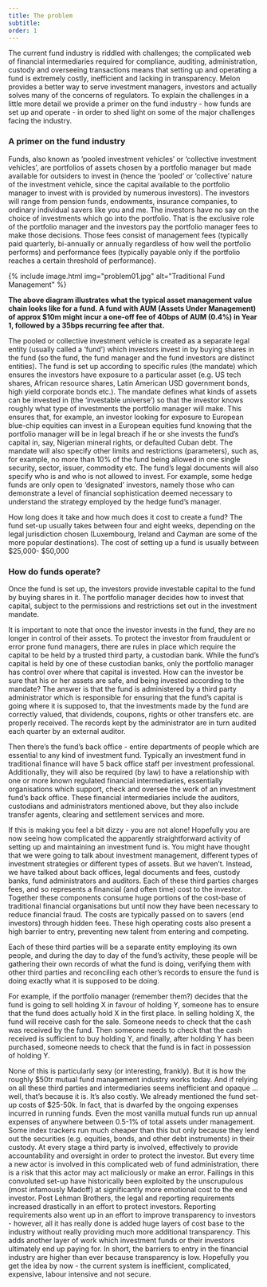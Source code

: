 ```yaml
---
title: The problem
subtitle:
order: 1
---
```


The current fund industry is riddled with challenges; the complicated web of financial intermediaries required for compliance, auditing, administration, custody and overseeing transactions means that setting up and operating a fund is extremely costly, inefficient and lacking in transparency. Melon provides a better way to serve investment managers, investors and actually solves many of the concerns of regulators. To explain the challenges in a little more detail we provide a primer on the fund industry - how funds are set up and operate - in order to shed light on some of the major challenges facing the industry.

### A primer on the fund industry

Funds, also known as ‘pooled investment vehicles’ or ‘collective investment vehicles’, are portfolios of assets chosen by a portfolio manager but made available for outsiders to invest in (hence the ‘pooled’ or ‘collective’ nature of the investment vehicle, since the capital available to the portfolio manager to invest with is provided by numerous investors). The investors will range from pension funds, endowments, insurance companies, to ordinary individual savers like you and me. The investors have no say on the choice of investments which go into the portfolio. That is the exclusive role of the portfolio manager and the investors pay the portfolio manager fees to make those decisions. Those fees consist of management fees (typically paid quarterly, bi-annually or annually regardless of how well the portfolio performs) and performance fees (typically payable only if the portfolio reaches a certain threshold of performance).

{% include image.html img="problem01.jpg" alt="Traditional Fund Management"  %}

**The above diagram illustrates what the typical asset management value chain looks like for a fund. A fund with AUM (Assets Under Management) of approx \$10m might incur a one-off fee of 40bps of AUM (0.4%) in Year 1, followed by a 35bps recurring fee after that.**

The pooled or collective investment vehicle is created as a separate legal entity (usually called a ‘fund’) which investors invest in by buying shares in the fund (so the fund, the fund manager and the fund investors are distinct entities). The fund is set up according to specific rules (the mandate) which ensures the investors have exposure to a particular asset (e.g. US tech shares, African resource shares, Latin American USD government bonds, high yield corporate bonds etc.). The mandate defines what kinds of assets can be invested in (the ‘investable universe’) so that the investor knows roughly what type of investments the portfolio manager will make. This ensures that, for example, an investor looking for exposure to European blue-chip equities can invest in a European equities fund knowing that the portfolio manager will be in legal breach if he or she invests the fund’s capital in, say, Nigerian mineral rights, or defaulted Cuban debt. The mandate will also specify other limits and restrictions (parameters), such as, for example, no more than 10% of the fund being allowed in one single security, sector, issuer, commodity etc. The fund’s legal documents will also specify who is and who is not allowed to invest. For example, some hedge funds are only open to ‘designated’ investors, namely those who can demonstrate a level of financial sophistication deemed necessary to understand the strategy employed by the hedge fund’s manager.

How long does it take and how much does it cost to create a fund? The fund set-up usually takes between four and eight weeks, depending on the legal jurisdiction chosen (Luxembourg, Ireland and Cayman are some of the more popular destinations). The cost of setting up a fund is usually between $25,000- $50,000

### How do funds operate?

Once the fund is set up, the investors provide investable capital to the fund by buying shares in it. The portfolio manager decides how to invest that capital, subject to the permissions and restrictions set out in the investment mandate.

It is important to note that once the investor invests in the fund, they are no longer in control of their assets. To protect the investor from fraudulent or error prone fund managers, there are rules in place which require the capital to be held by a trusted third party, a custodian bank. While the fund’s capital is held by one of these custodian banks, only the portfolio manager has control over where that capital is invested. How can the investor be sure that his or her assets are safe, and being invested according to the mandate? The answer is that the fund is administered by a third party administrator which is responsible for ensuring that the fund’s capital is going where it is supposed to, that the investments made by the fund are correctly valued, that dividends, coupons, rights or other transfers etc. are properly received. The records kept by the administrator are in turn audited each quarter by an external auditor.

Then there’s the fund’s back office - entire departments of people which are essential to any kind of investment fund. Typically an investment fund in traditional finance will have 5 back office staff per investment professional. Additionally, they will also be required (by law) to have a relationship with one or more known regulated financial intermediaries, essentially organisations which support, check and oversee the work of an investment fund’s back office. These financial intermediaries include the auditors, custodians and administrators mentioned above, but they also include transfer agents, clearing and settlement services and more.

If this is making you feel a bit dizzy - you are not alone! Hopefully you are now seeing how complicated the apparently straightforward activity of setting up and maintaining an investment fund is. You might have thought that we were going to talk about investment management, different types of investment strategies or different types of assets. But we haven’t. Instead, we have talked about back offices, legal documents and fees, custody banks, fund administrators and auditors. Each of these third parties charges fees, and so represents a financial (and often time) cost to the investor. Together these components consume huge portions of the cost-base of traditional financial organisations but until now they have been necessary to reduce financial fraud. The costs are typically passed on to savers (end investors) through hidden fees. These high operating costs also present a high barrier to entry, preventing new talent from entering and competing.

Each of these third parties will be a separate entity employing its own people, and during the day to day of the fund’s activity, these people will be gathering their own records of what the fund is doing, verifying them with other third parties and reconciling each other’s records to ensure the fund is doing exactly what it is supposed to be doing.

For example, if the portfolio manager (remember them?) decides that the fund is going to sell holding X in favour of holding Y, someone has to ensure that the fund does actually hold X in the first place. In selling holding X, the fund will receive cash for the sale. Someone needs to check that the cash was received by the fund. Then someone needs to check that the cash received is sufficient to buy holding Y, and finally, after holding Y has been purchased, someone needs to check that the fund is in fact in possession of holding Y.

None of this is particularly sexy (or interesting, frankly). But it is how the roughly $50tr mutual fund management industry works today. And if relying on all these third parties and intermediaries seems inefficient and opaque ... well, that’s because it is. 
It’s also costly. We already mentioned the fund set-up costs of $25-50k. In fact, that is dwarfed by the ongoing expenses incurred in running funds. Even the most vanilla mutual funds run up annual expenses of anywhere between 0.5-1% of total assets under management. Some index trackers run much cheaper than this but only because they lend out the securities (e.g. equities, bonds, and other debt instruments) in their custody. At every stage a third party is involved, effectively to provide accountability and oversight in order to protect the investor. But every time a new actor is involved in this complicated web of fund administration, there is a risk that this actor may act maliciously or make an error. Failings in this convoluted set-up have historically been exploited by the unscrupulous (most infamously Madoff) at significantly more emotional cost to the end investor. Post Lehman Brothers, the legal and reporting requirements increased drastically in an effort to protect investors. Reporting requirements also went up in an effort to improve transparency to investors - however, all it has really done is added huge layers of cost base to the industry without really providing much more additional transparency. This adds another layer of work which investment funds or their investors ultimately end up paying for. In short, the barriers to entry in the financial industry are higher than ever because transparency is low. Hopefully you get the idea by now - the current system is inefficient, complicated, expensive, labour intensive and not secure.
